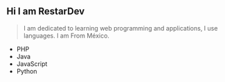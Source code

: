 ## Hi I am RestarDev

> I am dedicated to learning web programming and applications, I use languages.
> I am From México.
- PHP
- Java
- JavaScript
- Python